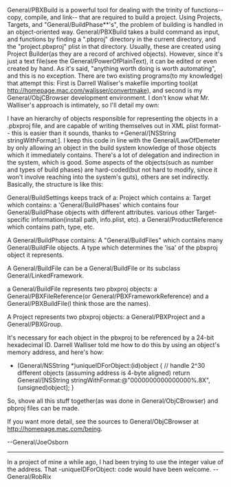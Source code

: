 General/PBXBuild is a powerful tool for dealing with the trinity of functions-- copy, compile, and link-- that  are required to build a project.  Using Projects, Targets, and "General/BuildPhase**'s", the problem of building is handled in an object-oriented way.  General/PBXBuild takes a build command as input, and functions by finding a ".pbproj" directory in the current directory, and the "project.pbxproj" plist in that directory.  Usually, these are created using Project Builder(as they are a record of archived objects).  However, since it's just a text file(see the General/PowerOfPlainText), it can be edited or even created by hand.  As it's said, "anything worth doing is worth automating", and this is no exception.  There are two existing programs(to my knowledge) that attempt this:  First is Darrell Waliser's makefile importing tool(at http://homepage.mac.com/walisser/convertmake), and second is my General/ObjCBrowser development environment.  I don't know what Mr. Walliser's approach is intimately, so I'll detail my own:

I have an hierarchy of objects responsible for representing the objects in a .pbxproj file, and are capable of writing themselves out in XML plist format-- this is easier than it sounds, thanks to +General/[NSString stringWithFormat:].  I keep this code in line with the General/LawOfDemeter by only allowing an object in the build system knowledge of those objects which it immediately contains.  There's a lot of delegation and indirection in the system, which is good.  Some aspects of the objects(such as number and types of build phases) are hard-coded(but not hard to modify, since it won't involve reaching into the system's guts), others are set indirectly.  Basically, the structure is like this:

    
General/BuildSettings keeps track of a: Project 
         which contains a: Target 
                   which contains:
                        a 'General/BuildPhases' which contains four General/BuildPhase objects with different attributes.
                        various other Target-specific information(install path, info.plist, etc).
                        a General/ProductReference which contains path, type, etc.

A General/BuildPhase contains:
      A "General/BuildFiles" which contains many General/BuildFile objects.
      A type which determines the 'isa' of the pbxproj object it represents.

A General/BuildFile can be a General/BuildFile or its subclass General/LinkedFramework.

a General/BuildFile represents two pbxproj objects: 
                 a General/PBXFileReference(or General/PBXFrameworkReference) and a
                    General/PBXBuildFile(I think those are the names).

A Project represents two pbxproj objects:
                  a General/PBXProject and a 
                  General/PBXGroup.


It's necessary for each object in the pbxproj to be referenced by a 24-bit hexadecimal ID.  Darrell Walliser told me how to do this by using an object's memory address, and here's how:

    
- (General/NSString *)uniqueIDForObject:(id)object
{
     // handle 2^30 different objects (assuming address is 4-byte aligned)
     return General/[NSString stringWithFormat:@"0000000000000000%.8X", (unsigned)object];
}


So, shove all this stuff together(as was done in General/ObjCBrowser) and pbproj files can be made.

If you want more detail, see the sources to General/ObjCBrowser at http://homepage.mac.com/being.

--General/JoeOsborn

----

In a project of mine a while ago, I had been trying to use the integer value of the address. That -uniqueIDForObject: code would have been welcome. -- General/RobRix